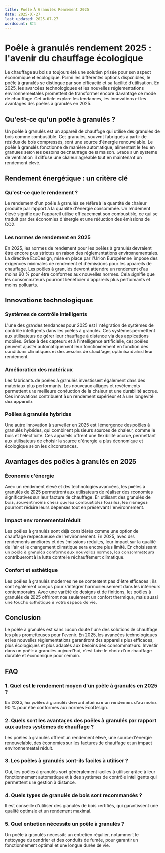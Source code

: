 ```yaml
---
title: Poêle À Granulés Rendement 2025
date: 2025-07-27
last_updated: 2025-07-27
wordcount: 874
---
```


# Poêle à granulés rendement 2025 : l'avenir du chauffage écologique

Le chauffage au bois a toujours été une solution prisée pour son aspect économique et écologique. Parmi les différentes options disponibles, le poêle à granulés se distingue par son efficacité et sa facilité d'utilisation. En 2025, les avancées technologiques et les nouvelles réglementations environnementales promettent de transformer encore davantage ce mode de chauffage. Cet article explore les tendances, les innovations et les avantages des poêles à granulés en 2025.

## Qu'est-ce qu'un poêle à granulés ?

Un poêle à granulés est un appareil de chauffage qui utilise des granulés de bois comme combustible. Ces granulés, souvent fabriqués à partir de résidus de bois compressés, sont une source d'énergie renouvelable. Le poêle à granulés fonctionne de manière automatique, alimentant le feu en granulés selon les besoins de chauffage de la maison. Grâce à un système de ventilation, il diffuse une chaleur agréable tout en maintenant un rendement élevé.

## Rendement énergétique : un critère clé

### Qu'est-ce que le rendement ?

Le rendement d'un poêle à granulés se réfère à la quantité de chaleur produite par rapport à la quantité d'énergie consommée. Un rendement élevé signifie que l'appareil utilise efficacement son combustible, ce qui se traduit par des économies d'énergie et une réduction des émissions de CO2.

### Les normes de rendement en 2025

En 2025, les normes de rendement pour les poêles à granulés devraient être encore plus strictes en raison des réglementations environnementales. La directive EcoDesign, mise en place par l'Union Européenne, impose des exigences minimales de rendement et d'émissions pour les appareils de chauffage. Les poêles à granulés devront atteindre un rendement d'au moins 90 % pour être conformes aux nouvelles normes. Cela signifie que les consommateurs pourront bénéficier d'appareils plus performants et moins polluants.

## Innovations technologiques

### Systèmes de contrôle intelligents

L'une des grandes tendances pour 2025 est l'intégration de systèmes de contrôle intelligents dans les poêles à granulés. Ces systèmes permettent aux utilisateurs de gérer leur chauffage à distance via des applications mobiles. Grâce à des capteurs et à l'intelligence artificielle, ces poêles peuvent ajuster automatiquement leur fonctionnement en fonction des conditions climatiques et des besoins de chauffage, optimisant ainsi leur rendement.

### Amélioration des matériaux

Les fabricants de poêles à granulés investissent également dans des matériaux plus performants. Les nouveaux alliages et revêtements permettent une meilleure conduction de la chaleur et une durabilité accrue. Ces innovations contribuent à un rendement supérieur et à une longévité des appareils.

### Poêles à granulés hybrides

Une autre innovation à surveiller en 2025 est l'émergence des poêles à granulés hybrides, qui combinent plusieurs sources de chaleur, comme le bois et l'électricité. Ces appareils offrent une flexibilité accrue, permettant aux utilisateurs de choisir la source d'énergie la plus économique et écologique selon les circonstances.

## Avantages des poêles à granulés en 2025

### Économie d'énergie

Avec un rendement élevé et des technologies avancées, les poêles à granulés de 2025 permettront aux utilisateurs de réaliser des économies significatives sur leur facture de chauffage. En utilisant des granulés de bois, souvent moins chers que les combustibles fossiles, les ménages pourront réduire leurs dépenses tout en préservant l'environnement.

### Impact environnemental réduit

Les poêles à granulés sont déjà considérés comme une option de chauffage respectueuse de l'environnement. En 2025, avec des rendements améliorés et des émissions réduites, leur impact sur la qualité de l'air et le changement climatique sera encore plus limité. En choisissant un poêle à granulés conforme aux nouvelles normes, les consommateurs contribueront à la lutte contre le réchauffement climatique.

### Confort et esthétique

Les poêles à granulés modernes ne se contentent pas d'être efficaces ; ils sont également conçus pour s'intégrer harmonieusement dans les intérieurs contemporains. Avec une variété de designs et de finitions, les poêles à granulés de 2025 offriront non seulement un confort thermique, mais aussi une touche esthétique à votre espace de vie.

## Conclusion

Le poêle à granulés est sans aucun doute l'une des solutions de chauffage les plus prometteuses pour l'avenir. En 2025, les avancées technologiques et les nouvelles réglementations garantiront des appareils plus efficaces, plus écologiques et plus adaptés aux besoins des consommateurs. Investir dans un poêle à granulés aujourd'hui, c'est faire le choix d'un chauffage durable et économique pour demain.

## FAQ

### 1. Quel est le rendement moyen d'un poêle à granulés en 2025 ?

En 2025, les poêles à granulés devront atteindre un rendement d'au moins 90 % pour être conformes aux normes EcoDesign.

### 2. Quels sont les avantages des poêles à granulés par rapport aux autres systèmes de chauffage ?

Les poêles à granulés offrent un rendement élevé, une source d'énergie renouvelable, des économies sur les factures de chauffage et un impact environnemental réduit.

### 3. Les poêles à granulés sont-ils faciles à utiliser ?

Oui, les poêles à granulés sont généralement faciles à utiliser grâce à leur fonctionnement automatique et à des systèmes de contrôle intelligents qui permettent une gestion à distance.

### 4. Quels types de granulés de bois sont recommandés ?

Il est conseillé d'utiliser des granulés de bois certifiés, qui garantissent une qualité optimale et un rendement maximal.

### 5. Quel entretien nécessite un poêle à granulés ?

Un poêle à granulés nécessite un entretien régulier, notamment le nettoyage du cendrier et des conduits de fumée, pour garantir un fonctionnement optimal et une longue durée de vie.